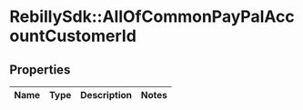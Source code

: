 # RebillySdk::AllOfCommonPayPalAccountCustomerId

## Properties
Name | Type | Description | Notes
------------ | ------------- | ------------- | -------------

